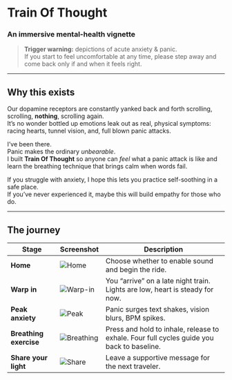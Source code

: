 #  Train Of Thought  
### An immersive mental-health vignette

> **Trigger warning:** depictions of acute anxiety & panic.  
> If you start to feel uncomfortable at any time, please step away and come back only if and when it feels right.

---

## Why this exists

Our dopamine receptors are constantly yanked back and forth scrolling, scrolling, **nothing**, scrolling again.  
It’s no wonder bottled up emotions leak out as real, physical symptoms: racing hearts, tunnel vision, and, full blown panic attacks.

I’ve been there.  
Panic makes the ordinary *unbearable*.  
I built **Train Of Thought** so anyone can *feel* what a panic attack is like and learn the breathing technique that brings calm when words fail.

If you struggle with anxiety, I hope this lets you practice self-soothing in a safe place.  
If you’ve never experienced it, maybe this will build empathy for those who do.

---

## The journey

| Stage | Screenshot | Description |
|-------|------------|-------------|
| **Home** | ![Home](https://github.com/user-attachments/assets/530c7114-3ba7-42e4-86b7-3e7d4ff0b734) | Choose whether to enable sound and begin the ride. |
| **Warp in** | ![Warp-in](https://github.com/user-attachments/assets/0490cdbb-a036-4f3e-b1c5-044e190e5a5a) | You “arrive” on a late night train. Lights are low, heart is steady for now. |
| **Peak anxiety** | ![Peak](https://github.com/user-attachments/assets/ad317e1c-10c7-4a5c-bfaa-edb714bb0e5d) | Panic surges text shakes, vision blurs, BPM spikes. |
| **Breathing exercise** | ![Breathing](https://github.com/user-attachments/assets/bb5a3689-c476-415a-954b-8c70ddb594ca) | Press and hold to inhale, release to exhale. Four full cycles guide you back to baseline. |
| **Share your light** | ![Share](https://github.com/user-attachments/assets/7149888f-f52f-4604-8a7c-f02456117697) | Leave a supportive message for the next traveler. |


